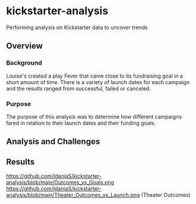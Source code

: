 # kickstarter-analysis
Performing analysis on Kickstarter data to uncover trends
## Overview
### Background
Louise's created a play Fever that came close to its fundraising goal in a short amount of time. There is a variety of launch dates for each campaign and the results ranged from successful, failed or canceled.
### Purpose
The purpose of this analysis was to determine how different campaigns fared in relation to their launch dates and their funding goals.
## Analysis and Challenges

## Results

https://github.com/IdaniaS/kickstarter-analysis/blob/main/Outcomes_vs_Goals.png
https://github.com/IdaniaS/kickstarter-analysis/blob/main/Theater_Outcomes_vs_Launch.png  (Theater Outcomes)
